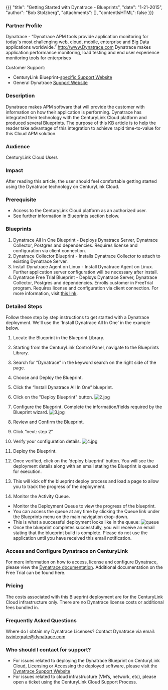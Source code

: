 {{{
  "title": "Getting Started with Dynatrace - Blueprints",
  "date": "1-21-2015",
  "author": "Bob Stolzberg",
  "attachments": [],
  "contentIsHTML": false
}}}


### Partner Profile
Dynatrace - “Dynatrace APM tools provide application monitoring for today's most challenging web, cloud, mobile, enterprise and Big Data applications worldwide.” http://www.Dynatrace.com Dynatrace makes application performance monitoring, load testing and end user experience monitoring tools for enterprises

Customer Support:
* CenturyLink Blueprint-[specific Support Website](https://community.compuwareapm.com/community/pages/viewpage.action?pageId=184951236)
* General Dynatrace [Support Website](https://community.compuwareapm.com/community/display/SUPPORT/How+to+get+Support)

### Description
Dynatrace makes APM software that will provide the customer with information on how their application is performing.  Dynatrace has integrated their technology with the CenturyLink Cloud platform and produced several Blueprints.  The purpose of this KB article is to help the reader take advantage of this integration to achieve rapid time-to-value for this Cloud APM solution.

### Audience
CenturyLink Cloud Users

### Impact
After reading this article, the user should feel comfortable getting started using the Dynatrace technology on CenturyLink Cloud.

### Prerequisite
* Access to the CenturyLink Cloud platform as an authorized user.
* See further information in Blueprints section below.

### Blueprints
1. Dynatrace All In One Blueprint - Deploys Dynatrace Server, Dynatrace Collector, Postgres and dependencies. Requires license and configuration via client connection.
2. Dynatrace Collector Blueprint - Installs Dynatrace Collector to attach to existing Dynatrace Server.
4. Install Dynatrace Agent on Linux - Install Dynatrace Agent on Linux. Further application server configuration will be necessary after install.
5. Dynatrace Free Trial Blueprint - Deploys Dynatrace Server, Dynatrace Collector, Postgres and dependencies. Enrolls customer in FreeTrial program. Requires license and configuration via client connection.  For more information, visit [this link](https://community.compuwareapm.com/community/pages/viewpage.action?pageId=185766313).

### Detailed Steps
Follow these step by step instructions to get started with a Dynatrace deployment.    We'll use the 'Install Dynatrace All In One' in the example below.

1. Locate the Blueprint in the Blueprint Library.
  1. Starting from the CenturyLink Control Panel, navigate to the Blueprints Library.
  2. Search for “Dynatrace” in the keyword search on the right side of the page.

2. Choose and Deploy the Blueprint.
  1. Click the “Install Dynatrace All In One” blueprint.
  2. Click on the "Deploy Blueprint" button.
   ![2.jpg](https://t3n.zendesk.com/attachments/token/JkyvaCSCSeVyVnpDqRMRlrl4q/?name=2.jpg)

3. Configure the Blueprint.
   Complete the information/fields required by the Blueprint wizard.
   ![3.jpg](https://t3n.zendesk.com/attachments/token/XBgBCt3A0l4XNDm7A0JXGE2cG/?name=3.jpg)

4. Review and Confirm the Blueprint.
  1. Click “next: step 2”
  2. Verify your configuration details.
   ![4.jpg](https://t3n.zendesk.com/attachments/token/0H4w5DKq1hv1u8FojXWoFD6Dg/?name=4.jpg)

5. Deploy the Blueprint.
  1. Once verified, click on the ‘deploy blueprint’ button. You will see the deployment details along with an email stating the Blueprint is queued for execution.
  2. This will kick off the blueprint deploy process and load a page to allow you to track the progress of the deployment.

6. Monitor the Activity Queue.
  * Monitor the Deployment Queue to view the progress of the blueprint.
  * You can access the queue at any time by clicking the Queue link under the Blueprints menu on the main navigation drop-down.
  * This is what a successful deployment looks like in the queue:
   ![queue](https://t3n.zendesk.com/attachments/token/20v6ABIQPsXP4Eb92429rpStU/?name=5.jpg)
  * Once the blueprint completes successfully, you will receive an email stating that the blueprint build is complete. Please do not use the application until you have received this email notification.

### Access and Configure Dynatrace on CenturyLink
For more information on how to access, license and configure Dynatrace, please view the [Dynatrace documentation](https://community.compuwareapm.com/community/pages/viewpage.action?pageId=184951236).  Additional documentation on the Free Trial can be found here.

### Pricing
The costs associated with this Blueprint deployment are for the CenturyLink Cloud infrastructure only.  There are no Dynatrace license costs or additional fees bundled in.

### Frequently Asked Questions
Where do I obtain my Dynatrace Licenses? Contact Dynatrace via email: isvintegrate@dynatrace.com

### Who should I contact for support?
* For issues related to deploying the Dynatrace Blueprint on CenturyLink Cloud, Licensing or Accessing the deployed software, please visit the [Dynatrace Support Website](https://community.compuwareapm.com/community/display/SUPPORT/How+to+get+Support)
* For issues related to cloud infrastructure (VM’s, network, etc), please open a ticket using the CenturyLink Cloud Support Process.
